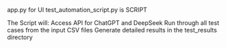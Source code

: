 app.py for UI 
test_automation_script.py is SCRIPT

The Script will:
Access API for ChatGPT and DeepSeek
Run through all test cases from the input CSV files
Generate detailed results in the test_results directory
